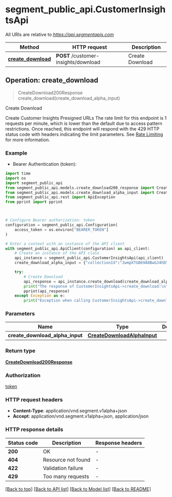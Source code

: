 # segment_public_api.CustomerInsightsApi

All URIs are relative to *https://api.segmentapis.com*

Method | HTTP request | Description
------------- | ------------- | -------------
[**create_download**](CustomerInsightsApi.md#create_download) | **POST** /customer-insights/download | Create Download



## Operation: create_download

> CreateDownload200Response create_download(create_download_alpha_input)

Create Download

Create Customer Insights Presigned URLs   The rate limit for this endpoint is 1 requests per minute, which is lower than the default due to access pattern restrictions. Once reached, this endpoint will respond with the 429 HTTP status code with headers indicating the limit parameters. See [Rate Limiting](/#tag/Rate-Limits) for more information.

### Example

* Bearer Authentication (token):
```python
import time
import os
import segment_public_api
from segment_public_api.models.create_download200_response import CreateDownload200Response
from segment_public_api.models.create_download_alpha_input import CreateDownloadAlphaInput
from segment_public_api.rest import ApiException
from pprint import pprint



# Configure Bearer authorization: token
configuration = segment_public_api.Configuration(
    access_token = os.environ["BEARER_TOKEN"]
)

# Enter a context with an instance of the API client
with segment_public_api.ApiClient(configuration) as api_client:
    # Create an instance of the API class
    api_instance = segment_public_api.CustomerInsightsApi(api_client)
    create_download_alpha_input = {"collectionId":"2wmpXTGB69A8BwGJ4hD5XvQ03aD","workspaceId":"9y433Y71snvrWKfchyBbu9","hour":"2006-01-02T15:04:05.000Z"} # CreateDownloadAlphaInput | 

    try:
        # Create Download
        api_response = api_instance.create_download(create_download_alpha_input)
        print("The response of CustomerInsightsApi->create_download:\n")
        pprint(api_response)
    except Exception as e:
        print("Exception when calling CustomerInsightsApi->create_download: %s\n" % e)
```



### Parameters

Name | Type | Description  | Notes
------------- | ------------- | ------------- | -------------
 **create_download_alpha_input** | [**CreateDownloadAlphaInput**](CreateDownloadAlphaInput.md)|  | 

### Return type

[**CreateDownload200Response**](CreateDownload200Response.md)

### Authorization

[token](../README.md#token)

### HTTP request headers

 - **Content-Type**: application/vnd.segment.v1alpha+json
 - **Accept**: application/vnd.segment.v1alpha+json, application/json

### HTTP response details
| Status code | Description | Response headers |
|-------------|-------------|------------------|
**200** | OK |  -  |
**404** | Resource not found |  -  |
**422** | Validation failure |  -  |
**429** | Too many requests |  -  |

[[Back to top]](#) [[Back to API list]](../README.md#documentation-for-api-endpoints) [[Back to Model list]](../README.md#documentation-for-models) [[Back to README]](../README.md)

